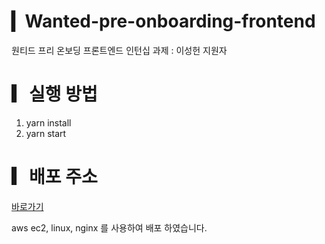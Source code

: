 # ▎Wanted-pre-onboarding-frontend

<p> 원티드 프리 온보딩 프론트엔드 인턴십 과제 : 이성헌 지원자 </p>



# ▎실행 방법

<ol>
  <li>yarn install</li>
  <li>yarn start</li>
</ol>

# ▎배포 주소

<a href="http://ec2-34-224-243-219.compute-1.amazonaws.com/todos">바로가기</a>

<p>aws ec2, linux, nginx 를 사용하여 배포 하였습니다.</p>
